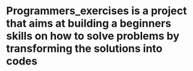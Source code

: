 # Programmers_exercises is a project that aims at building a beginners skills on how to solve problems by transforming the solutions into codes

